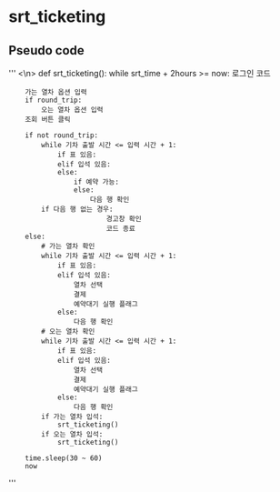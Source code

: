 # srt_ticketing
## Pseudo code
''' <\n>
def srt_ticketing():
    while srt_time + 2hours >= now:
        로그인 코드
        
        가는 열차 옵션 입력
        if round_trip:
            오는 열차 옵션 입력
        조회 버튼 클릭
        
        if not round_trip:
            while 기차 출발 시간 <= 입력 시간 + 1:
                if 표 있음:
                elif 입석 있음:
                else:
                    if 예약 가능:
                    else:
                        다음 행 확인
			if 다음 행 없는 경우:
                            경고창 확인
                            코드 종료
        else:
            # 가는 열차 확인
            while 기차 출발 시간 <= 입력 시간 + 1:
                if 표 있음:
                elif 입석 있음:
                    열차 선택
                    결제
                    예약대기 실행 플래그
                else:
                    다음 행 확인
            # 오는 열차 확인
            while 기차 출발 시간 <= 입력 시간 + 1:
                if 표 있음:
                elif 입석 있음:
                    열차 선택
                    결제
                    예약대기 실행 플래그
                else:
                    다음 행 확인
            if 가는 열차 입석:
                srt_ticketing()
            if 오는 열차 입석:
                srt_ticketing()
        
        time.sleep(30 ~ 60)
        now
'''
